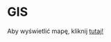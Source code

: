 # GIS

Aby wyświetlić mapę, kliknij [tutaj!](https://alllexis-glitch.github.io/GIS/Mapa%20edukacji%20we%20Wrocławiu.html)
